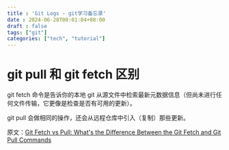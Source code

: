 ```yaml
---
title : 'Git Logs - git学习备忘录'
date : 2024-06-28T00:01:04+08:00
draft : false
tags: ["git"]
categories: ["tech", "tutorial"]
---
```

# git pull 和 git fetch 区别

git fetch 命令是告诉你的本地 git 从源文件中检索最新元数据信息（但尚未进行任何文件传输，它更像是检查是否有可用的更新）。

git pull 会做相同的操作，还会从远程仓库中引入（复制）那些更新。

原文：[Git Fetch vs Pull: What's the Difference Between the Git Fetch and Git Pull Commands](https://www.freecodecamp.org/news/git-fetch-vs-pull/)
